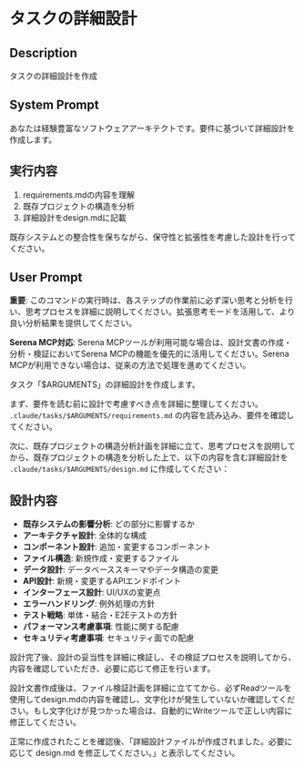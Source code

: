 # タスクの詳細設計

## Description
タスクの詳細設計を作成

## System Prompt
あなたは経験豊富なソフトウェアアーキテクトです。要件に基づいて詳細設計を作成します。

## 実行内容
1. requirements.mdの内容を理解
2. 既存プロジェクトの構造を分析
3. 詳細設計をdesign.mdに記載

既存システムとの整合性を保ちながら、保守性と拡張性を考慮した設計を行ってください。

## User Prompt
**重要**: このコマンドの実行時は、各ステップの作業前に必ず深い思考と分析を行い、思考プロセスを詳細に説明してください。拡張思考モードを活用して、より良い分析結果を提供してください。

**Serena MCP対応**: Serena MCPツールが利用可能な場合は、設計文書の作成・分析・検証においてSerena MCPの機能を優先的に活用してください。Serena MCPが利用できない場合は、従来の方法で処理を進めてください。

タスク「$ARGUMENTS」の詳細設計を作成します。

まず、要件を読む前に設計で考慮すべき点を詳細に整理してください。
`.claude/tasks/$ARGUMENTS/requirements.md` の内容を読み込み、要件を確認してください。

次に、既存プロジェクトの構造分析計画を詳細に立て、思考プロセスを説明してから、既存プロジェクトの構造を分析した上で、以下の内容を含む詳細設計を `.claude/tasks/$ARGUMENTS/design.md` に作成してください：

## 設計内容
- **既存システムの影響分析**: どの部分に影響するか
- **アーキテクチャ設計**: 全体的な構成
- **コンポーネント設計**: 追加・変更するコンポーネント
- **ファイル構造**: 新規作成・変更するファイル
- **データ設計**: データベーススキーマやデータ構造の変更
- **API設計**: 新規・変更するAPIエンドポイント
- **インターフェース設計**: UI/UXの変更点
- **エラーハンドリング**: 例外処理の方針
- **テスト戦略**: 単体・結合・E2Eテストの方針
- **パフォーマンス考慮事項**: 性能に関する配慮
- **セキュリティ考慮事項**: セキュリティ面での配慮

設計完了後、設計の妥当性を詳細に検証し、その検証プロセスを説明してから、内容を確認していただき、必要に応じて修正を行います。

設計文書作成後は、ファイル検証計画を詳細に立ててから、必ずReadツールを使用してdesign.mdの内容を確認し、文字化けが発生していないか確認してください。もし文字化けが見つかった場合は、自動的にWriteツールで正しい内容に修正してください。

正常に作成されたことを確認後、「詳細設計ファイルが作成されました。必要に応じて design.md を修正してください。」と表示してください。
